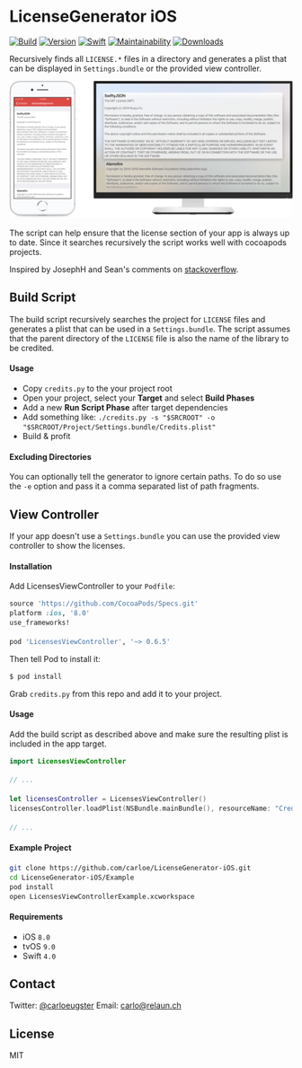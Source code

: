 # LicenseGenerator iOS

[![Build](https://img.shields.io/travis/carloe/LicenseGenerator-iOS.svg?style=flat)](https://travis-ci.org/carloe/LicenseGenerator-iOS)
[![Version](https://img.shields.io/cocoapods/v/LicensesViewController.svg?style=flat)](http://cocoapods.org/pods/LicensesViewController)
[![Swift](https://img.shields.io/badge/Swift-4.0.x-orange.svg?style=flat)](https://swift.org/blog/swift-4-0-released/)
[![Maintainability](https://api.codeclimate.com/v1/badges/e933db1f3161ffea245b/maintainability)](https://codeclimate.com/repos/5ab43fab9859950296000673/maintainability)
[![Downloads](https://img.shields.io/cocoapods/dt/LicensesViewController.svg?style=flat)](http://cocoapods.org/pods/LicensesViewController)

Recursively finds all `LICENSE.*` files in a directory and generates a plist that can be displayed in `Settings.bundle` or the provided view controller.

![Screenshot](screenshot.png)

The script can help ensure that the license section of your app is always up to date. Since it searches recursively the script works well with cocoapods projects.

Inspired by JosephH and Sean's comments on [stackoverflow](http://stackoverflow.com/q/6428353).

## Build Script

The build script recursively searches the project for `LICENSE` files and generates a plist that can be used in a `Settings.bundle`. The script assumes that the parent directory of the `LICENSE` file is also the name of the library to be credited.

#### Usage

* Copy `credits.py` to the your project root
* Open your project, select your **Target** and select **Build Phases**
* Add a new **Run Script Phase** after target dependencies
* Add something like: `./credits.py -s "$SRCROOT" -o "$SRCROOT/Project/Settings.bundle/Credits.plist"`
* Build & profit

#### Excluding Directories
You can optionally tell the generator to ignore certain paths. To do so use the `-e` option and pass it a comma separated list of path fragments.

## View Controller
If your app doesn't use a `Settings.bundle` you can use the provided view controller to show the licenses.

#### Installation

Add LicensesViewController to your `Podfile`:

```ruby
source 'https://github.com/CocoaPods/Specs.git'
platform :ios, '8.0'
use_frameworks!

pod 'LicensesViewController', '~> 0.6.5'
```

Then tell Pod to install it:

```bash
$ pod install
```

Grab `credits.py` from this repo and add it to your project.

#### Usage

Add the build script as described above and make sure the resulting plist is included in the app target.

```swift
import LicensesViewController

// ...

let licensesController = LicensesViewController()
licensesController.loadPlist(NSBundle.mainBundle(), resourceName: "Credits")

// ...
```

#### Example Project

```bash
git clone https://github.com/carloe/LicenseGenerator-iOS.git
cd LicenseGenerator-iOS/Example
pod install
open LicensesViewControllerExample.xcworkspace
```

#### Requirements
* iOS `8.0`
* tvOS `9.0`
* Swift `4.0`

## Contact
Twitter: [@carloeugster](https://twitter.com/carloeugster)
Email: [carlo@relaun.ch](mailto:carlo@relaun.ch)

## License
MIT
